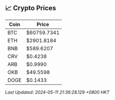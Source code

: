 ## 📈 Crypto Prices

| Coin | Price |
| ---- | ----- |
| BTC | $60759.7341 |
| ETH | $2901.8184 |
| BNB | $589.6207 |
| CRV | $0.4238 |
| ARB | $0.9990 |
| OKB | $49.5598 |
| DOGE | $0.1433 |

_Last Updated: 2024-05-11 21:36:28.129 +0800 HKT_